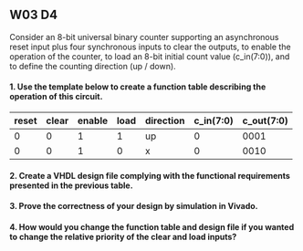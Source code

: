 ## W03 D4

Consider an 8-bit universal binary counter supporting an asynchronous reset input plus four synchronous inputs to clear the outputs, to enable the operation of the counter, to load an 8-bit initial count value (c_in(7:0)), and to define the counting direction (up / down).


#### 1. Use the template below to create a function table describing the operation of this circuit.

reset  | clear  | enable | load   | direction | c_in(7:0) | c_out(7:0)
------ | ------ | ------ | ------ | ------    | ------    | ------ 
0      | 0      | 1      | 1      | up        | 0         | 0001
0      | 0      | 1      | 0      | x         | 0         | 0010




#### 2. Create a VHDL design file complying with the functional requirements presented in the previous table.

#### 3. Prove the correctness of your design by simulation in Vivado.

#### 4. How would you change the function table and design file if you wanted to change the relative priority of the clear and load inputs?

